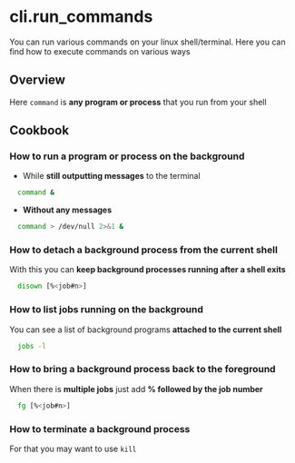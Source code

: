 # cli.run_commands

You can run various commands on your linux shell/terminal. Here you can find
how to execute commands on various ways

## Overview

Here `command` is **any program or process** that you run from your shell

## Cookbook

### How to run a program or process on the background

- While **still outputting messages** to the terminal

```sh
  command &
```

- **Without any messages**

```sh
  command > /dev/null 2>&1 &
```

### How to detach a background process from the current shell

With this you can **keep background processes running after a shell exits**

```sh
  disown [%<job#n>]
```

### How to list jobs running on the background

You can see a list of background programs **attached to the current shell**

```sh
  jobs -l
```

### How to bring a background process back to the foreground

When there is **multiple jobs** just add **% followed by the job number**

```sh
  fg [%<job#n>]
```

### How to terminate a background process

For that you may want to use `kill`
